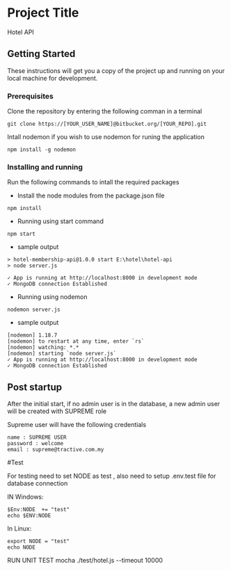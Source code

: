 # Project Title

Hotel API

## Getting Started

These instructions will get you a copy of the project up and running on your local machine for development.

### Prerequisites

Clone the repository by entering the following comman in a terminal

```
git clone https://[YOUR_USER_NAME]@bitbucket.org/[YOUR_REPO].git
```

Intall nodemon if you wish to use nodemon for runing the application

```
npm install -g nodemon
```


### Installing and running

Run the following commands to intall the required packages

* Install the node modules from the package.json file

```
npm install
```

* Running using start command

```
npm start
```

* sample output
```
> hotel-membership-api@1.0.0 start E:\hotel\hotel-api
> node server.js

✓ App is running at http://localhost:8000 in development mode
✓ MongoDB connection Established
```

* Running using nodemon

```
nodemon server.js
```

* sample output
```
[nodemon] 1.18.7
[nodemon] to restart at any time, enter `rs`
[nodemon] watching: *.*
[nodemon] starting `node server.js`
✓ App is running at http://localhost:8000 in development mode
✓ MongoDB connection Established
```

## Post startup

After the initial start, if no admin user is in the database, a new admin user will be created with SUPREME role

Supreme user will have the following credentials

```
name : SUPREME USER
password : welcome
email : supreme@tractive.com.my
```


#Test

For testing need to set NODE as test , also need to setup .env.test file for database connection 

IN Windows:
```
$Env:NODE  += "test"
echo $ENV:NODE
```

In Linux:

```
export NODE = "test"
echo NODE
```


RUN UNIT TEST
mocha ./test/hotel.js --timeout 10000
